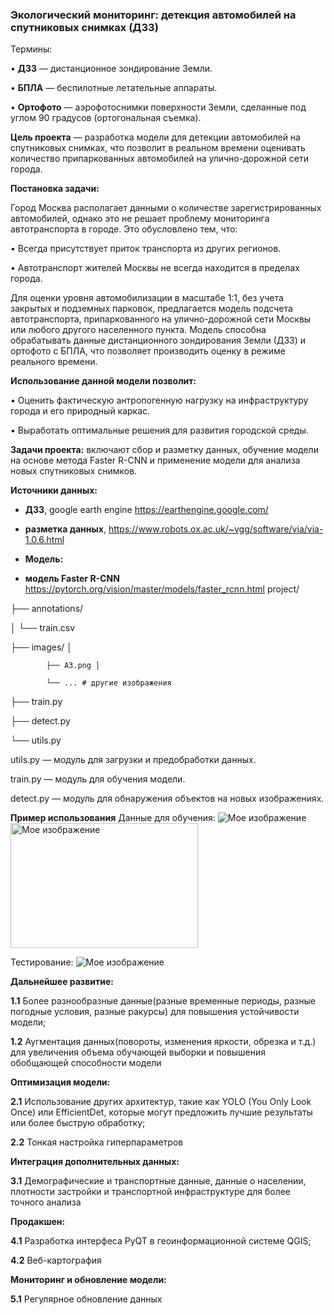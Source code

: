### Экологический мониторинг: детекция автомобилей на спутниковых снимках (ДЗЗ)

Термины:

• **ДЗЗ** — дистанционное зондирование Земли.

• **БПЛА** — беспилотные летательные аппараты.

• **Ортофото** — аэрофотоснимки поверхности Земли, сделанные под углом 90 градусов (ортогональная съемка).

**Цель проекта** — разработка модели для детекции автомобилей на спутниковых снимках, что позволит в реальном времени оценивать количество припаркованных автомобилей на улично-дорожной сети города.

**Постановка задачи:**

Город Москва располагает данными о количестве зарегистрированных автомобилей, однако это не решает проблему мониторинга автотранспорта в городе. Это обусловлено тем, что:

• Всегда присутствует приток транспорта из других регионов.

• Автотранспорт жителей Москвы не всегда находится в пределах города.

Для оценки уровня автомобилизации в масштабе 1:1, без учета закрытых и подземных парковок, предлагается модель подсчета автотранспорта, припаркованного на улично-дорожной сети Москвы или любого другого населенного пункта. Модель способна обрабатывать данные дистанционного зондирования Земли (ДЗЗ) и ортофото с БПЛА, что позволяет производить оценку в режиме реального времени.

**Использование данной модели позволит:**

• Оценить фактическую антропогенную нагрузку на инфраструктуру города и его природный каркас.

• Выработать оптимальные решения для развития городской среды.

**Задачи проекта:** включают сбор и разметку данных, обучение модели на основе метода Faster R-CNN и применение модели для анализа новых спутниковых снимков.

**Источники данных:**

- **ДЗЗ**, google earth engine https://earthengine.google.com/
- **разметка данных**, https://www.robots.ox.ac.uk/~vgg/software/via/via-1.0.6.html
- **Модель:**

- **модель Faster R-CNN** https://pytorch.org/vision/master/models/faster_rcnn.html
project/ 

├── annotations/ 

│ └── train.csv 

├── images/ │ 

            ├── A3.png │ 
            
            └── ... # другие изображения 
            
├── train.py 

├── detect.py 

└── utils.py


utils.py — модуль для загрузки и предобработки данных.

train.py — модуль для обучения модели.

detect.py — модуль для обнаружения объектов на новых изображениях.

**Пример использования**
Данные для обучения:
![Мое изображение](images/A3.png)
<img src="image.png" alt="Мое изображение" width="300" height="200">

Тестирование:
![Мое изображение](test/output_teat_boxes.png)


**Дальнейшее развитие:**

**1.1** Более разнообразные данные(разные временные периоды, разные погодные условия, разные ракурсы) для повышения устойчивости модели;

**1.2** Аугментация данных(повороты, изменения яркости, обрезка и т.д.) для увеличения объема обучающей выборки и повышения обобщающей способности модели

**Оптимизация модели:**

**2.1** Использование других архитектур, такие как YOLO (You Only Look Once) или EfficientDet, которые могут предложить лучшие результаты или более быструю обработку;

**2.2** Тонкая настройка гиперпараметров

**Интеграция дополнительных данных:**

**3.1** Демографические и транспортные данные, данные о населении, плотности застройки и транспортной инфраструктуре для более точного анализа

**Продакшен:**

**4.1** Разработка интерфеса PyQT в геоинформационной системе QGIS;

**4.2** Веб-картография

**Мониторинг и обновление модели:**

**5.1** Регулярное обновление данных
